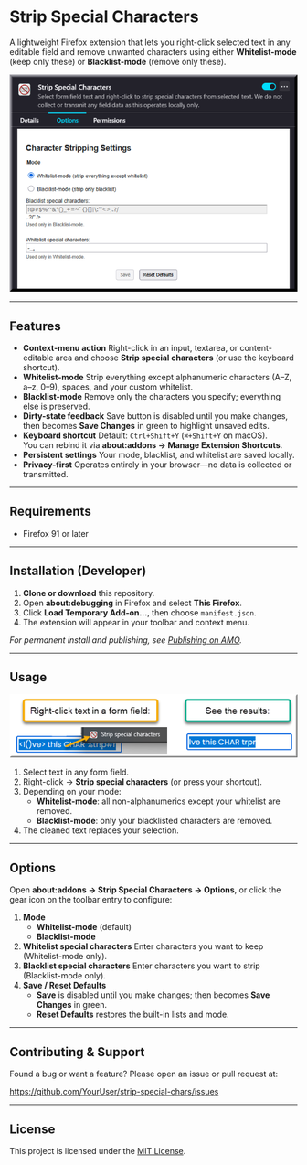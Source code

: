 # Strip Special Characters

A lightweight Firefox extension that lets you right-click selected text in any editable field and remove unwanted characters using either **Whitelist-mode** (keep only these) or **Blacklist-mode** (remove only these).

<p align="center">
  <img src="assets/options-screenshot.png" alt="Options page screenshot" width="600"/>
</p>

---

## Features

- **Context-menu action**
  Right-click in an input, textarea, or content-editable area and choose **Strip special characters** (or use the keyboard shortcut).
- **Whitelist-mode**
  Strip everything except alphanumeric characters (A–Z, a–z, 0–9), spaces, and your custom whitelist.
- **Blacklist-mode**
  Remove only the characters you specify; everything else is preserved.
- **Dirty-state feedback**
  Save button is disabled until you make changes, then becomes **Save Changes** in green to highlight unsaved edits.
- **Keyboard shortcut**
  Default: `Ctrl+Shift+Y` (`⌘+Shift+Y` on macOS).  
  You can rebind it via **about:addons → Manage Extension Shortcuts**.
- **Persistent settings**
  Your mode, blacklist, and whitelist are saved locally.
- **Privacy-first**
  Operates entirely in your browser—no data is collected or transmitted.

---

## Requirements

- Firefox 91 or later

---

## Installation (Developer)

1. **Clone or download** this repository.
2. Open **about:debugging** in Firefox and select **This Firefox**.
3. Click **Load Temporary Add-on…**, then choose `manifest.json`.
4. The extension will appear in your toolbar and context menu.

_For permanent install and publishing, see [Publishing on AMO](#publishing-on-amo)._ 

---

## Usage

<p align="center">
  <img src="assets/example_use.png" alt="Options page screenshot" width="600"/>
</p>

1. Select text in any form field.
2. Right-click → **Strip special characters** (or press your shortcut).
3. Depending on your mode:
   - **Whitelist-mode**: all non-alphanumerics except your whitelist are removed.
   - **Blacklist-mode**: only your blacklisted characters are removed.
4. The cleaned text replaces your selection.

---

## Options

Open **about:addons → Strip Special Characters → Options**, or click the gear icon on the toolbar entry to configure:

1. **Mode**
   - **Whitelist-mode** (default)
   - **Blacklist-mode**
2. **Whitelist special characters**
   Enter characters you want to keep (Whitelist-mode only).
3. **Blacklist special characters**
   Enter characters you want to strip (Blacklist-mode only).
4. **Save / Reset Defaults**
   - **Save** is disabled until you make changes; then becomes **Save Changes** in green.
   - **Reset Defaults** restores the built-in lists and mode.

---

## Contributing & Support

Found a bug or want a feature? Please open an issue or pull request at:

https://github.com/YourUser/strip-special-chars/issues

---

## License

This project is licensed under the [MIT License](https://opensource.org/licenses/MIT).
